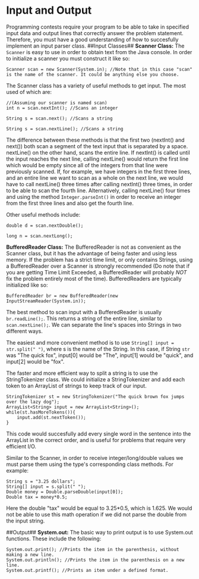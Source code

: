 # Input and Output #
Programming contests require your program to be able to take in specified input data and output lines that correctly answer  the problem statement. Therefore, you must have a good understanding of how to succesfully implement an input parser class.
##Input Classes##
**Scanner Class:**
The `Scanner` is easy to use in order to obtain text from the Java console. In order to initialize a scanner you must construct it like so:

    Scanner scan = new Scanner(System.in); //Note that in this case "scan" is the name of the scanner. It could be anything else you choose.

The Scanner class has a variety of useful methods to get input. The most used of which are:

    //(Assuming our scanner is named scan)
    int n = scan.nextInt(); //Scans an integer

    String s = scan.next(); //Scans a string

    String s = scan.nextLine(); //Scans a string

The difference between these methods is that the first two (nextInt() and next()) both scan a segment of the text input that is separated by a space. nextLine() on the other hand, scans the entire line. If nextInt() is called until the input reaches the next line, calling nextLine() would return the first line which would be empty since all of the integers from that line were previously scanned. If, for example, we have integers in the first three lines, and an entire line we want to scan as a whole on the next line, we would have to call nextLine() three times after calling nextInt() three times, in order to be able to scan the fourth line. Alternatively, calling nextLine() four times and using the method `Integer.parseInt()` in order to receive an integer from the first three lines and also get the fourth line.

Other useful methods include:

    double d = scan.nextDouble();

    long n = scan.nextLong();

**BufferedReader Class:**
The BufferedReader is not as convenient as the Scanner class, but it has the advantage of being faster and using less memory. If the problem has a strict time limit, or only contains Strings, using a BufferedReader over a Scanner is strongly recommended (Do note that if you are getting Time Limit Exceeded, a BufferedReader will probably *NOT* fix the problem entirely most of the time). BufferedReaders are typically initialized like so:

    BufferedReader br = new BufferedReader(new InputStreamReader(System.in));

The best method to scan input with a BufferedReader is usually `br.readLine();`. This returns a string of the entire line, similar to `scan.nextLine();`. We can separate the line's spaces into Strings in two different ways.

The easiest and more convenient method is to use `String[] input = str.split(" ")`, where s is the name of the String. In this case, if String `str` was "The quick fox", input[0] would be "The", input[1] would be "quick", and input[2] would be "fox".

The faster and more efficient way to split a string is to use the StringTokenizer class. We could initialize a StringTokenizer and add each token to an ArrayList of strings to keep track of our input.

    StringTokenizer st = new StringTokenizer("The quick brown fox jumps over the lazy dog");
    ArrayList<String> input = new ArrayList<String>();
    while(st.hasMoreTokens()){
        input.add(st.nextToken());
    }

This code would succesfully add every single word in the sentence into the ArrayList in the correct order, and is useful for problems that require very efficient I/O.

Similar to the Scanner, in order to receive integer/long/double values we must parse them using the type's corresponding class methods. For example:

    String s = "3.25 dollars";
    String[] input = s.split(" ");
    Double money = Double.parseDouble(input[0]);
    Double tax = money*0.5;

Here the double "tax" would be equal to 3.25*0.5, which is 1.625. We would not be able to use this math operation if we did not parse the double from the input string.

##Output##
**System.out:**
The basic way to print output is to use System.out functions. These include the following:

    System.out.print(); //Prints the item in the parenthesis, without making a new line.
    System.out.println(); //Prints the item in the parenthesis on a new line.
    System.out.printf(); //Prints an item under a defined format.